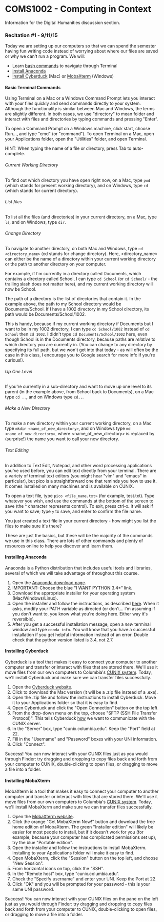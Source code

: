 # COMS1002 - Computing in Context
Information for the Digital Humanities discussion section.

### Recitation #1 - 9/11/15
Today we are setting up our computers so that we can spend the semester having fun writing code instead of worrying about where our files are saved or why we can't run a program. We will:

- Learn [bash commands](#basic-terminal-commands) to navigate through Terminal
- [Install Anaconda](#installing-anaconda)
- [Install Cyberduck](#installing-cyberduck) (Mac) or [MobaXterm](#installing-mobaxterm) (Windows)

#### Basic Terminal Commands
Using Terminal on a Mac or a Windows Command Prompt lets you interact with your files quickly and send commands directly to your system. Although the functionality is similar between Mac and Windows, the terms are slightly different. In both cases, we use "directory" to mean folder and interact with files and directories by typing commands and pressing "Enter".

To open a Command Prompt on a Windows machine, click start, choose Run..., and type "cmd" (or "command").
To open Terminal on a Mac, open your Applications folder, open the "Utilities" folder, and open Terminal.

HINT: When typing the name of a file or directory, press Tab to auto-complete.

###### Current Working Directory
To find out which directory you have open right now, on a Mac, type ```pwd``` (which stands for present working directory), and on Windows, type ```cd``` (which stands for current directory).

###### List files
To list all the files (and directories) in your current directory, on a Mac, type ```ls```, and on Windows, type ```dir```.

###### Change Directory
To navigate to another directory, on both Mac and Windows, type ```cd <directory_name>``` (cd stands for change directory). Here, <directory_name> can either be the name of a directory within your current working directory or the path to another directory on your computer.

For example, if I'm currently in a directory called Documents, which contains a directory called School, I can type ```cd School``` (or ```cd School/``` - the trailing slash does not matter here), and my current working directory will now be School.

The path of a directory is the list of directories that contain it. In the example above, the path to my School directory would be Documents/School. If I have a 1002 directory in my School directory, its path would be Documents/School/1002.

This is handy, because if my current working directory if Documents but I want to be in my 1002 directory, I can type ```cd School/1002``` instead of ```cd School``` then ```cd 1002```.  I didn't type ```cd Documents/School/1002``` here, even though School is in the Documents directory, because paths are _relative_ to which directory you are currently in. (You can change to any directory by specifying its full path, but we won't get into that today - as will often be the case in this class, I encourage you to Google search for more info if you're curious!).

###### Up One Level
If you're currently in a sub-directory and want to move up one level to its parent (in the example above, from School back to Documents), on a Mac type ```cd ..```, and on Windows type ```cd..```.

###### Make a New Directory
To make a new directory within your current working directory, on a Mac type ```mkdir <name_of_new_directory>```, and on Windows type ```md <name_of_new_directory>```, where <name_of_new_directory> is replaced by (surprise!) the name you want to call your new directory.

###### Text Editing
In addition to Text Edit, Notepad, and other word processing applications you've used before, you can edit text directly from your terminal. There are a variety of terminal text editors (you might hear "vim" and "emacs" in particular), but pico is a straightforward one that reminds you how to use it. It comes installed on many machines and is available on CUNIX.

To open a text file, type ```pico <file_name.txt>``` (for example, test.txt). Type whatever you wish, and use the commands at the bottom of the screen to save (the ^ character represents control). To exit, press ctrl-x. It will ask if you want to save; type ```y``` to save, and enter to confirm the file name.

You just created a text file in your current directory - how might you list the files to make sure it's there?

These are just the basics, but these will be the majority of the commands we use in this class. There are lots of other commands and plenty of resources online to help you discover and learn them.

#### Installing Anaconda
Anaconda is a Python distribution that includes useful tools and libraries, several of which we will take advantage of throughout this course.

1. Open the [Anaconda download page](http://continuum.io/downloads).
2. IMPORTANT: Choose the blue "I WANT PYTHON 3.4*" link.
3. Download the appropriate installer for your operating system (Mac/Windows/Linux).
4. Open the installer and follow the instructions, as described [here](http://docs.continuum.io/anaconda/install). When it asks, modify your PATH variable as directed (or don't... I'm assuming if you don't want to, you know what you're doing here. Either way it's reversible).
5. After you get a successful installation message, open a _new_ terminal window and type ```conda info```. You will know that you have a successful installation if you get helpful information instead of an error. Double check that the python version listed is 3.4, not 2.7.

#### Installing Cyberduck
Cyberduck is a tool that makes it easy to connect your computer to another computer and transfer or interact with files that are stored there. We'll use it move files from our own computers to Columbia's [CUNIX system](http://www.columbia.edu/~lgw23/cs1004/). Today, we'll install Cyberduck and make sure we can transfer files successfully.

1. Open the [Cyberduck website](https://cyberduck.io/).
2. Click to download the Mac version (it will be a .zip file instead of a .exe).
3. Open the .zip file and follow the instructions to install Cyberduck. Move it to your Applications folder so that it is easy to find.
4. Open Cyberduck and click the "Open Connection" button on the top left.
5. From the drop-down menu on the top, choose "SFTP (SSH File Transfer Protocol)". This tells Cyberduck [how](https://en.wikipedia.org/wiki/SSH_File_Transfer_Protocol) we want to communicate with the CUNIX server.
6. In the "Server" box, type "cunix.columbia.edu". Keep the "Port" field at 22.
7. Fill in the "Username" and "Password" boxes with your UNI information.
8. Click "Connect".

Success! You can now interact with your CUNIX files just as you would through Finder: try dragging and dropping to copy files back and forth from your computer to CUNIX, double-clicking to open files, or dragging to move a file into a folder.

#### Installing MobaXterm
MobaXterm is a tool that makes it easy to connect your computer to another computer and transfer or interact with files that are stored there. We'll use it move files from our own computers to Columbia's [CUNIX system](http://www.columbia.edu/~lgw23/cs1004/). Today, we'll install MobaXterm and make sure we can transfer files successfully.

1. Open the [MobaXterm website](http://mobaxterm.mobatek.net/).
2. Click the orange "Get MobaXterm Now!" button and download the free home edition of MobaXterm. The green "Installer edition" will likely be easier for most people to install, but if it doesn't work for you (for example, because your computer has complicated permissions set up), try the blue "Portable edition".
3. Open the installer and follow the instructions to install MobaXterm. Installing to your Applications folder will make it easy to find.
4. Open MobaXterm, click the "Session" button on the top left, and choose "New Session".
5. From horizontal icons on top, click the "SSH".
6. In the "Remote host" box, type "cunix.columbia.edu".
7. Check the "Specify username" and enter your UNI. Keep the Port at 22.
8. Click "OK" and you will be prompted for your password - this is your same UNI password.

Success! You can now interact with your CUNIX files on the pane on the left just as you would through Finder: try dragging and dropping to copy files back and forth from your computer to CUNIX, double-clicking to open files, or dragging to move a file into a folder.

